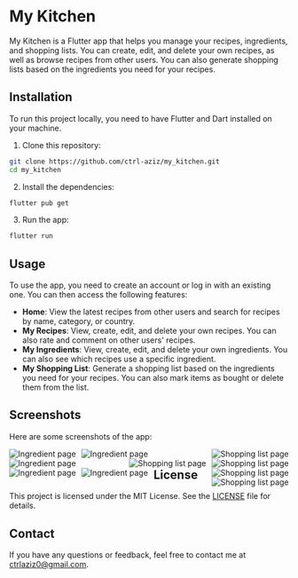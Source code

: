# My Kitchen

My Kitchen is a Flutter app that helps you manage your recipes, ingredients, and shopping lists. You can create, edit, and delete your own recipes, as well as browse recipes from other users. You can also generate shopping lists based on the ingredients you need for your recipes.

## Installation

To run this project locally, you need to have Flutter and Dart installed on your machine.

1. Clone this repository:

```bash
git clone https://github.com/ctrl-aziz/my_kitchen.git
cd my_kitchen
```

2. Install the dependencies:

```bash
flutter pub get
```

3. Run the app:

```bash
flutter run
```

## Usage

To use the app, you need to create an account or log in with an existing one. You can then access the following features:

- **Home**: View the latest recipes from other users and search for recipes by name, category, or country.
- **My Recipes**: View, create, edit, and delete your own recipes. You can also rate and comment on other users' recipes.
- **My Ingredients**: View, create, edit, and delete your own ingredients. You can also see which recipes use a specific ingredient.
- **My Shopping List**: Generate a shopping list based on the ingredients you need for your recipes. You can also mark items as bought or delete them from the list.

## Screenshots

Here are some screenshots of the app:


<img src="/screenshots/01.jpg" alt="Ingredient page" style="float: left; margin-right: 10px; max-width: 50%;">
<img src="/screenshots/02.jpg" alt="Shopping list page" style="float: right; margin-left: 10px; max-width: 50%;">

<img src="/screenshots/04.jpg" alt="Ingredient page" style="float: left; margin-right: 10px; max-width: 50%;">
<img src="/screenshots/05.jpg" alt="Shopping list page" style="float: right; margin-left: 10px; max-width: 50%;">

<img src="/screenshots/07.jpg" alt="Ingredient page" style="float: left; margin-right: 10px; max-width: 50%;">
<img src="/screenshots/08.jpg" alt="Shopping list page" style="float: right; margin-left: 10px; max-width: 50%;">

<img src="/screenshots/09.jpg" alt="Ingredient page" style="float: left; margin-right: 10px; max-width: 50%;">
<img src="/screenshots/06.jpg" alt="Shopping list page" style="float: right; margin-left: 10px; max-width: 50%;">

<img src="/screenshots/10-01.jpg" alt="Ingredient page" style="float: left; margin-right: 10px; max-width: 50%;">
<img src="/screenshots/10.jpg" alt="Shopping list page" style="float: right; margin-left: 10px; max-width: 50%;">

## License

This project is licensed under the MIT License. See the [LICENSE](LICENSE) file for details.

## Contact

If you have any questions or feedback, feel free to contact me at ctrlaziz0@gmail.com.